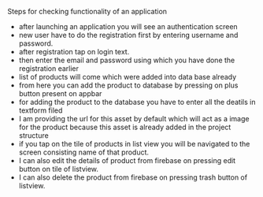 Steps for checking  functionality of an application
- after launching an application you will see an authentication screen
- new user have to do the registration first by entering username and password.
- after registration tap on login text.
- then enter the email and password using which you have done the registration earlier 
- list of products will come which were added into data base already
- from here you can add the product to database by pressing on plus button present on appbar 
- for adding the product to the database you have to enter all the deatils in textform filed 
- I am providing the url for this asset by default which will act as a image for the product because this asset is already added in the project structure
- if you tap on the tile of products in list view you will be navigated to the screen consisting name of that product.
- I can also edit the details of product from firebase on pressing edit button on tile of listview.
- I can also delete the product from firebase on pressing trash button of listview.



